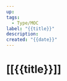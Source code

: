 ```yaml
---
up: 
tags:
  - Type/MOC
label: "{{title}}"
description: 
created: "{{date}}"
---
```

# [[{{title}}]]
